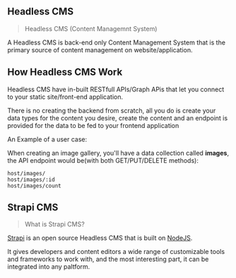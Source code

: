 ## Headless CMS

>Headless CMS (Content Managemnt System)

A Headless CMS is back-end only Content Management System that is the primary 
source of content management on website/application.

## How Headless CMS Work

Headless CMS have in-built RESTfull APIs/Graph APis that let you connect to your static site/front-end application.

There is no creating the backend from scratch, all you do is create your data types for the content you desire, create the content and an endpoint is provided for the data to be fed to your frontend application

An Example of a user case:

When creating an image gallery, you'll have a data collection called **images**, the API endpoint would be(with both GET/PUT/DELETE methods):

```
host/images/
host/images/:id
host/images/count
```

## Strapi CMS

>What is Strapi CMS?

[Strapi](https://strapi.io/) is an open source Headless CMS that is built on [NodeJS](https://nodejs.org/en/).

It gives developers and content editors a wide range of customizable tools and frameworks to work with, and the most interesting part, it can be integrated into any paltform.
